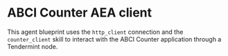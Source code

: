 # ABCI Counter AEA client

This agent blueprint uses the `http_client` connection 
and the `counter_client` skill
to interact with the ABCI Counter application through a Tendermint node. 
